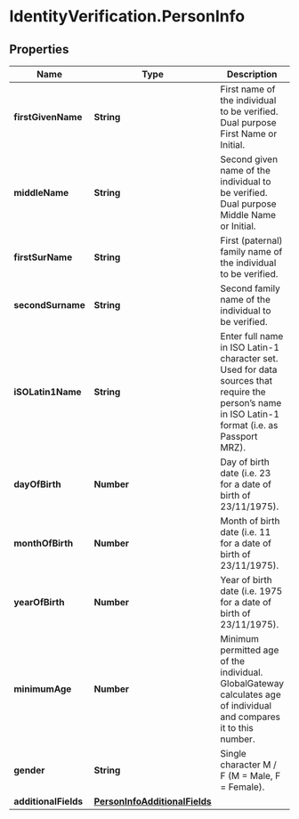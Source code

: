 # IdentityVerification.PersonInfo

## Properties

Name | Type | Description | Notes
------------ | ------------- | ------------- | -------------
**firstGivenName** | **String** | First name of the individual to be verified. Dual purpose First Name or Initial. | [optional] 
**middleName** | **String** | Second given name of the individual to be verified. Dual purpose Middle Name or Initial. | [optional] 
**firstSurName** | **String** | First (paternal) family name of the individual to be verified. | [optional] 
**secondSurname** | **String** | Second family name of the individual to be verified. | [optional] 
**iSOLatin1Name** | **String** | Enter full name in ISO Latin-1 character set. Used for data sources that require the person’s name in ISO Latin-1 format (i.e. as Passport MRZ). | [optional] 
**dayOfBirth** | **Number** | Day of birth date (i.e. 23 for a date of birth of 23/11/1975). | [optional] 
**monthOfBirth** | **Number** | Month of birth date (i.e. 11 for a date of birth of 23/11/1975). | [optional] 
**yearOfBirth** | **Number** | Year of birth date (i.e. 1975 for a date of birth of 23/11/1975). | [optional] 
**minimumAge** | **Number** | Minimum permitted age of the individual. GlobalGateway calculates age of individual and compares it to this number. | [optional] 
**gender** | **String** | Single character M / F (M &#x3D; Male, F &#x3D; Female). | [optional] 
**additionalFields** | [**PersonInfoAdditionalFields**](PersonInfoAdditionalFields.md) |  | [optional] 


